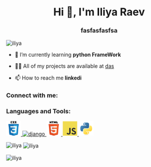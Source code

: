 <h1 align="center">Hi 👋, I'm Iliya Raev</h1>
<h3 align="center">fasfasfasfsa</h3>

<p align="left"> <img src="https://komarev.com/ghpvc/?username=iliya&label=Profile%20views&color=0e75b6&style=flat" alt="iliya" /> </p>

- 🌱 I’m currently learning **python FrameWork**

- 👨‍💻 All of my projects are available at [das](das)

- 📫 How to reach me **linkedi**

<h3 align="left">Connect with me:</h3>
<p align="left">
</p>

<h3 align="left">Languages and Tools:</h3>
<p align="left"> <a href="https://www.w3schools.com/css/" target="_blank" rel="noreferrer"> <img src="https://raw.githubusercontent.com/devicons/devicon/master/icons/css3/css3-original-wordmark.svg" alt="css3" width="40" height="40"/> </a> <a href="https://www.djangoproject.com/" target="_blank" rel="noreferrer"> <img src="https://cdn.worldvectorlogo.com/logos/django.svg" alt="django" width="40" height="40"/> </a> <a href="https://www.w3.org/html/" target="_blank" rel="noreferrer"> <img src="https://raw.githubusercontent.com/devicons/devicon/master/icons/html5/html5-original-wordmark.svg" alt="html5" width="40" height="40"/> </a> <a href="https://developer.mozilla.org/en-US/docs/Web/JavaScript" target="_blank" rel="noreferrer"> <img src="https://raw.githubusercontent.com/devicons/devicon/master/icons/javascript/javascript-original.svg" alt="javascript" width="40" height="40"/> </a> <a href="https://www.python.org" target="_blank" rel="noreferrer"> <img src="https://raw.githubusercontent.com/devicons/devicon/master/icons/python/python-original.svg" alt="python" width="40" height="40"/> </a> </p>

<p><img align="left" src="https://github-readme-stats.vercel.app/api/top-langs?username=iliya&show_icons=true&locale=en&layout=compact" alt="iliya" /></p>

<p>&nbsp;<img align="center" src="https://github-readme-stats.vercel.app/api?username=iliya&show_icons=true&locale=en" alt="iliya" /></p>

<p><img align="center" src="https://github-readme-streak-stats.herokuapp.com/?user=iliya&" alt="iliya" /></p>
